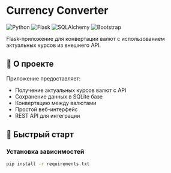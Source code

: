# Currency Converter

![Python](https://img.shields.io/badge/Python-3.8%2B-blue)
![Flask](https://img.shields.io/badge/Flask-2.0%2B-green)
![SQLAlchemy](https://img.shields.io/badge/SQLAlchemy-1.4%2B-red)
![Bootstrap](https://img.shields.io/badge/Bootstrap-5.0%2B-purple)

Flask-приложение для конвертации валют с использованием актуальных курсов из внешнего API.

## 📌 О проекте

Приложение предоставляет:
- Получение актуальных курсов валют с API
- Сохранение данных в SQLite базе
- Конвертацию между валютами
- Простой веб-интерфейс
- REST API для интеграции

## 🚀 Быстрый старт

### Установка зависимостей
```bash
pip install -r requirements.txt

